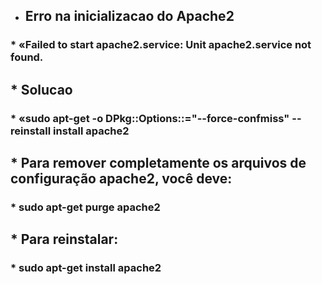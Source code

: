 
* ## Erro na inicializacao do Apache2
### * «Failed to start apache2.service: Unit apache2.service not found.
## * Solucao
### * «sudo apt-get -o DPkg::Options::="--force-confmiss" --reinstall install apache2
## * Para remover completamente os arquivos de configuração apache2, você deve:
### * sudo apt-get purge apache2 
## * Para reinstalar:
### * sudo apt-get install apache2 
